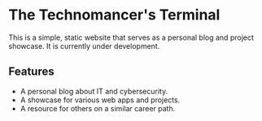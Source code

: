 # The Technomancer's Terminal

This is a simple, static website that serves as a personal blog and project showcase. It is currently under development.

## Features

- A personal blog about IT and cybersecurity.
- A showcase for various web apps and projects.
- A resource for others on a similar career path.
